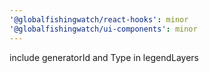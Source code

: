 ```yaml
---
'@globalfishingwatch/react-hooks': minor
'@globalfishingwatch/ui-components': minor
---
```


include generatorId and Type in legendLayers
